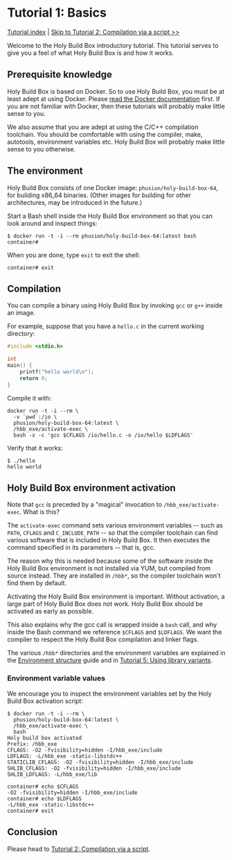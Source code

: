 # Tutorial 1: Basics

[Tutorial index](README.md#tutorials) | [Skip to Tutorial 2: Compilation via a script >>](TUTORIAL-2-COMPILATION-SCRIPT.md)

Welcome to the Holy Build Box introductory tutorial. This tutorial serves to give you a feel of what Holy Build Box is and how it works.

## Prerequisite knowledge

Holy Build Box is based on Docker. So to use Holy Build Box, you must be at least adept at using Docker. Please [read the Docker documentation](https://docs.docker.com/) first. If you are not familiar with Docker, then these tutorials will probably make little sense to you.

We also assume that you are adept at using the C/C++ compilation toolchain. You should be comfortable with using the compiler, make, autotools, environment variables etc. Holy Build Box will probably make little sense to you otherwise.

## The environment

Holy Build Box consists of one Docker image: `phusion/holy-build-box-64`, for building x86\_64 binaries. (Other images for building for other architectures, may be introduced in the future.)

Start a Bash shell inside the Holy Build Box environment so that you can look around and inspect things:

    $ docker run -t -i --rm phusion/holy-build-box-64:latest bash
    container#

When you are done, type `exit` to exit the shell:

    container# exit

## Compilation

You can compile a binary using Holy Build Box by invoking `gcc` or `g++` inside an image.

For example, suppose that you have a `hello.c` in the current working directory:

~~~c
#include <stdio.h>

int
main() {
    printf("hello world\n");
    return 0;
}
~~~

Compile it with:

    docker run -t -i --rm \
      -v `pwd`:/io \
      phusion/holy-build-box-64:latest \
      /hbb_exe/activate-exec \
      bash -x -c 'gcc $CFLAGS /io/hello.c -o /io/hello $LDFLAGS'

Verify that it works:

    $ ./hello
    hello world

## Holy Build Box environment activation

Note that `gcc` is preceded by a "magical" invocation to `/hbb_exe/activate-exec`. What is this?

The `activate-exec` command sets various environment variables -- such as `PATH`, `CFLAGS` and `C_INCLUDE_PATH` -- so that the compiler toolchain can find various software that is included in Holy Build Box. It then executes the command specified in its parameters -- that is, gcc.

The reason why this is needed because some of the software inside the Holy Build Box environment is not installed via YUM, but compiled from source instead. They are installed in `/hbb*`, so the compiler toolchain won't find them by default.

Activating the Holy Build Box environment is important. Without activation, a large part of Holy Build Box does not work. Holy Build Box should be activated as early as possible.

This also explains why the gcc call is wrapped inside a `bash` call, and why inside the Bash command we reference `$CFLAGS` and `$LDFLAGS`. We want the compiler to respect the Holy Build Box compilation and linker flags.

The various `/hbb*` directories and the environment variables are explained in the [Environment structure](ENVIRONMENT-STRUCTURE.md) guide and in [Tutorial 5: Using library variants](TUTORIAL-5-LIBRARY-VARIANTS.md).

### Environment variable values

We encourage you to inspect the environment variables set by the Holy Build Box activation script:

    $ docker run -t -i --rm \
      phusion/holy-build-box-64:latest \
      /hbb_exe/activate-exec \
      bash
    Holy build box activated
    Prefix: /hbb_exe
    CFLAGS: -O2 -fvisibility=hidden -I/hbb_exe/include
    LDFLAGS: -L/hbb_exe -static-libstdc++
    STATICLIB_CFLAGS: -O2 -fvisibility=hidden -I/hbb_exe/include
    SHLIB_CFLAGS: -O2 -fvisibility=hidden -I/hbb_exe/include
    SHLIB_LDFLAGS: -L/hbb_exe/lib

    container# echo $CFLAGS
    -O2 -fvisibility=hidden -I/hbb_exe/include
    container# echo $LDFLAGS
    -L/hbb_exe -static-libstdc++
    container# exit

## Conclusion

Please head to [Tutorial 2: Compilation via a script](TUTORIAL-2-COMPILATION-SCRIPT.md).
